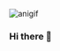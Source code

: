 ![anigif](https://user-images.githubusercontent.com/58126683/101843778-ba495c80-3b29-11eb-84d9-1d7dfd09be77.gif)

### Hi there 👋
<!--
**MaykiSantos/MaykiSantos** is a ✨ _special_ ✨ repository because its `README.md` (this file) appears on your GitHub profile.

Here are some ideas to get you started:

- 🔭 I’m currently working on ...
- 🌱 I’m currently learning ...
- 👯 I’m looking to collaborate on ...
- 🤔 I’m looking for help with ...
- 💬 Ask me about ...
- 📫 How to reach me: ...
- 😄 Pronouns: ...
- ⚡ Fun fact: ...
-->
